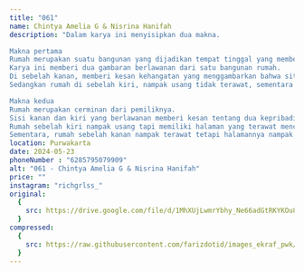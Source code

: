 ```yaml
---
title: "061"
name: Chintya Amelia G & Nisrina Hanifah
description: "Dalam karya ini menyisipkan dua makna. 

Makna pertama
Rumah merupakan suatu bangunan yang dijadikan tempat tinggal yang memberi kenyamanan setelah beraktivitas di luar, namun tidak semua orang setuju kalau rumah menjadi tempat ternyaman untuk beristirahat. 
Karya ini memberi dua gambaran berlawanan dari satu bangunan rumah. 
Di sebelah kanan, memberi kesan kehangatan yang menggambarkan bahwa situasi didalam rumah yang lebih nyaman dari pada luar rumah yang terlihat gersang dan mencekam. 
Sedangkan rumah di sebelah kiri, nampak usang tidak terawat, sementara di luarnya terdapat halaman yang di penuhi bunga dan rerumputan hijau yang membuat situasi di luar rumah menjadi lebih nyaman daripada didalam rumah. 

Makna kedua
Rumah merupakan cerminan dari pemiliknya. 
Sisi kanan dan kiri yang berlawanan memberi kesan tentang dua kepribadian yang berbeda dari pemiliknya. 
Rumah sebelah kiri nampak usang tapi memiliki halaman yang terawat mencerminkan pemilik rumah yang terlalu sibuk mengurusi hal hal di sekitar nya yang malah membuat ia lupa untuk mengurus dirinya sendiri.
Sementara, rumah sebelah kanan nampak terawat tetapi halamannya nampak tandus,  mencerminkan pemilik yang hanya sibuk mengurus dirinya sendiri tanpa peduli apa yang terjadi di sekitarnya."
location: Purwakarta
date: 2024-05-23
phoneNumber : "6285795079909"
alt: "061 - Chintya Amelia G & Nisrina Hanifah"
price: ""
instagram: "richgrlss_"
original:
  {
    src: https://drive.google.com/file/d/1MhXUjLwmrYbhy_Ne66adGtRKYKOu8GHG/view?usp=sharing,
  }
compressed:
  {
    src: https://raw.githubusercontent.com/farizdotid/images_ekraf_pwk/main/purwarupa/compressed/061_chintya.jpg,
  }
---
```

